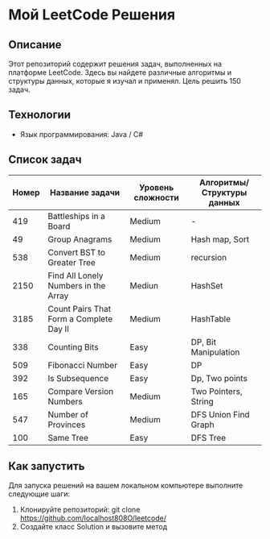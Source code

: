 # Мой LeetCode Решения

## Описание
Этот репозиторий содержит решения задач, выполненных на платформе LeetCode. Здесь вы найдете различные алгоритмы и структуры данных, которые я изучал и применял. Цель решить 150 задач.

## Технологии
- Язык программирования: Java / C#

## Список задач

| Номер | Название задачи                              | Уровень сложности | Алгоритмы/Структуры данных    |
|-------|----------------------------------------------|-------------------|-----------|
| 419    |  Battleships in a Board                     | Medium             | -  |
| 49    | Group Anagrams                         | Medium            | Hash map, Sort   |
| 538     | Convert BST to Greater Tree | Medium            | recursion  |
| 2150     | Find All Lonely Numbers in the Array              | Mediun              | HashSet |
| 3185     |  Count Pairs That Form a Complete Day II            | Medium            | HashTable  |
| 338   | Counting Bits                                          | Easy              | DP, Bit Manipulation       |
| 509   |  Fibonacci Number                                          | Easy               |   DP     |
| 392  |          Is Subsequence                             | Easy           | Dp, Two points      |
| 165   | Compare Version Numbers                                          | Medium               | Two Pointers, String       |
| 547   | Number of Provinces                                          | Medium               | DFS Union Find Graph      |
| 100   | Same Tree                                          | Easy               | DFS Tree      |


## Как запустить
Для запуска решений на вашем локальном компьютере выполните следующие шаги:

1. Клонируйте репозиторий: 
   git clone https://github.com/localhost808O/leetcode/
2. Создайте класс Solution и вызовите метод
